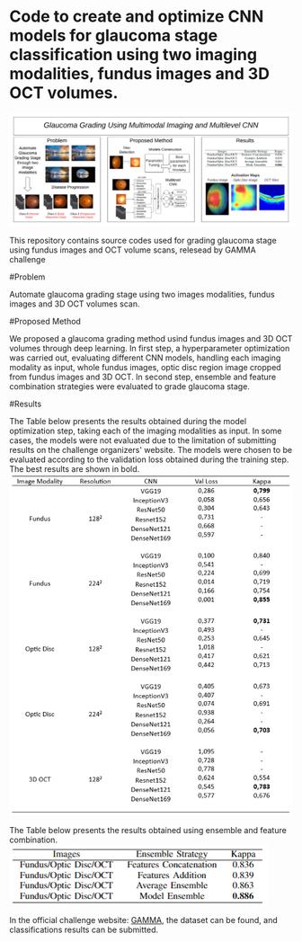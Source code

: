 # Code to create and optimize CNN models for glaucoma stage classification using two imaging modalities, fundus images and 3D OCT volumes.

![alt text](https://github.com/MarcosMF86/IEEE_GlaucomaGradingUsingMultimodalImaging/blob/main/ProjectImages/visual%20abstract.png?raw=true)

This repository contains source codes used for grading glaucoma stage using fundus images and OCT volume scans, relesead by GAMMA challenge

#Problem

Automate glaucoma grading stage using two images modalities, fundus images and 3D OCT volumes scan.

#Proposed Method

We proposed a glaucoma grading method usind fundus images and 3D OCT volumes through deep learning. In first step, a hyperparameter optimization was carried out, evaluating different CNN models, handling each imaging modality as input, whole fundus images, optic disc region image cropped from fundus images and 3D OCT. In second step, ensemble and feature combination strategies were evaluated to grade glaucoma stage.

#Results

The Table below presents the results obtained during the model optimization step, taking each of the imaging modalities as input. In some cases, the models were not evaluated due to the limitation of submitting results on the challenge organizers' website. The models were chosen to be evaluated according to the validation loss obtained during the training step. The best results are shown in bold.
![alt text](https://github.com/MarcosMF86/Glaucoma-Grading/blob/main/Results.PNG?raw=true)

The Table below presents the results obtained using ensemble and feature combination.
![alt text](https://github.com/MarcosMF86/Glaucoma-Grading/blob/main/results_ensemble.PNG?raw=true)

In the official challenge website: <a href="https://aistudio.baidu.com/aistudio/competition/detail/807/0/introduction" target="_blank">GAMMA</a>, the dataset can be found, and classifications results can be submitted. 

